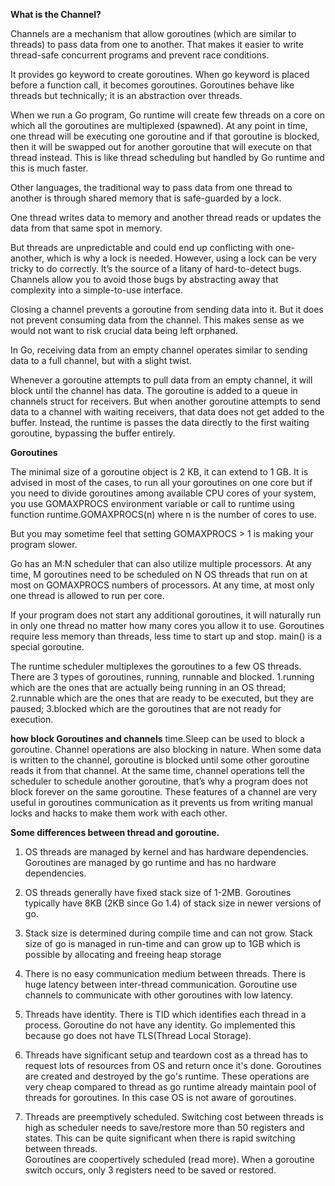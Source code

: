 **What is the Channel?**

Channels are a mechanism that allow goroutines (which are similar to threads) to pass data from one to another. 
That makes it easier to write thread-safe concurrent programs and prevent race conditions.

It provides go keyword to create goroutines. When go keyword is placed before a function call, it becomes goroutines.
Goroutines behave like threads but technically; it is an abstraction over threads.

When we run a Go program, Go runtime will create few threads on a core on which all the goroutines are multiplexed (spawned). 
At any point in time, one thread will be executing one goroutine and if that goroutine is blocked, 
then it will be swapped out for another goroutine that will execute on that thread instead. 
This is like thread scheduling but handled by Go runtime and this is much faster.

Other languages, the traditional way to pass data from one thread to another is through shared memory that is safe-guarded by a lock.

One thread writes data to memory and another thread reads or updates the data from that same spot in memory. 

But threads are unpredictable and could end up conflicting with one-another, which is why a lock is needed.
However, using a lock can be very tricky to do correctly. It’s the source of a litany of hard-to-detect bugs. 
Channels allow you to avoid those bugs by abstracting away that complexity into a simple-to-use interface.

Closing a channel prevents a goroutine from sending data into it. But it does not prevent consuming data from the channel. 
This makes sense as we would not want to risk crucial data being left orphaned.

In Go, receiving data from an empty channel operates similar to sending data to a full channel, but with a slight twist.

Whenever a goroutine attempts to pull data from an empty channel, it will block until the channel has data.
The goroutine is added to a queue in channels struct for receivers.
But when another goroutine attempts to send data to a channel with waiting receivers, that data does not get added to the buffer.
Instead, the runtime is passes the data directly to the first waiting goroutine, bypassing the buffer entirely. 


**Goroutines**

The minimal size of a goroutine object is 2 KB, it can extend to 1 GB.
It is advised in most of the cases, to run all your goroutines on one core 
but if you need to divide goroutines among available CPU cores of your system, 
you use GOMAXPROCS environment variable or call to runtime using function runtime.GOMAXPROCS(n) where n is the number of cores to use. 

But you may sometime feel that setting GOMAXPROCS > 1 is making your program slower.

Go has an M:N scheduler that can also utilize multiple processors. 
At any time, M goroutines need to be scheduled on N OS threads that run on at most on GOMAXPROCS numbers of processors. 
At any time, at most only one thread is allowed to run per core.

If your program does not start any additional goroutines, 
it will naturally run in only one thread no matter how many cores you allow it to use.
Goroutines require less memory than threads, less time to start up and stop.
main() is a special goroutine.

The runtime scheduler multiplexes the goroutines to a few OS threads.
There are 3 types of goroutines, running, runnable and blocked. 
1.running which are the ones that are actually being running in an OS thread; 
2.runnable which are the ones that are ready to be executed, but they are paused; 
3.blocked which are the goroutines that are not ready for execution. 


**how block Goroutines and channels** 
time.Sleep can be used to block a goroutine. Channel operations are also blocking in nature. 
When some data is written to the channel, goroutine is blocked until some other goroutine reads it from that channel. 
At the same time, channel operations tell the scheduler to schedule another goroutine, 
that’s why a program does not block forever on the same goroutine. 
These features of a channel are very useful in goroutines communication as it prevents us from writing manual locks and hacks to make them work with each other.


**Some differences between thread and goroutine.**

1. OS threads are managed by kernel and has hardware dependencies. 
Goroutines are managed by go runtime and has no hardware dependencies.

2. OS threads generally have fixed stack size of 1-2MB. 
Goroutines typically have 8KB (2KB since Go 1.4) of stack size in newer versions of go.

3. Stack size is determined during compile time and can not grow. 
Stack size of go is managed in run-time and can grow up to 1GB which is possible by allocating and freeing heap storage

4. There is no easy communication medium between threads. There is huge latency between inter-thread communication. 
Goroutine use channels to communicate with other goroutines with low latency.

5. Threads have identity. There is TID which identifies each thread in a process. 
Goroutine do not have any identity. Go implemented this because go does not have TLS(Thread Local Storage).

6. Threads have significant setup and teardown cost as a thread has to request lots of resources from OS and return once it's done.	Goroutines are created and destroyed by the go's runtime. These operations are very cheap compared to thread as go runtime already maintain pool of threads for goroutines. In this case OS is not aware of goroutines.

7. Threads are preemptively scheduled. Switching cost between threads is high as scheduler needs to save/restore more than 50 registers and states. This can be quite significant when there is rapid switching between threads.	
Goroutines are coopertively scheduled (read more). When a goroutine switch occurs, only 3 registers need to be saved or restored.